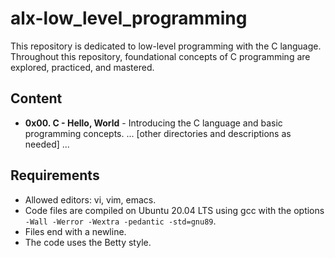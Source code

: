 # alx-low_level_programming

This repository is dedicated to low-level programming with the C language. Throughout this repository, foundational concepts of C programming are explored, practiced, and mastered.

## Content

- **0x00. C - Hello, World** - Introducing the C language and basic programming concepts.
... [other directories and descriptions as needed] ...

## Requirements

- Allowed editors: vi, vim, emacs.
- Code files are compiled on Ubuntu 20.04 LTS using gcc with the options `-Wall -Werror -Wextra -pedantic -std=gnu89`.
- Files end with a newline.
- The code uses the Betty style.
